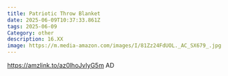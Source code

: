 ```yaml
---
title: Patriotic Throw Blanket
date: 2025-06-09T10:37:33.861Z
tags: 2025-06-09
Category: other
description: 16.XX
image: https://m.media-amazon.com/images/I/81Zz24FdUOL._AC_SX679_.jpg
---
```



https://amzlink.to/az0lhoJvIyG5m AD